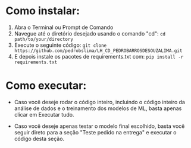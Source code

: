 # Como instalar:
1. Abra o Terminal ou Prompt de Comando
2. Navegue até o diretório desejado usando o comando "cd":
    ```cd path/to/your/directory```
3. Execute o seguinte código:
    ```git clone https://github.com/pedrobslima/LH_CD_PEDROBARROSDESOUZALIMA.git```
4. E depois instale os pacotes de requirements.txt com:
    ```pip install -r requirements.txt```

# Como executar:

- Caso você deseje rodar o código inteiro, incluindo o código inteiro da análise de dados e o treinamento dos modelos de ML, basta apenas clicar em Executar tudo.

- Caso você deseje apenas testar o modelo final escolhido, basta você seguir direto para a seção "Teste pedido na entrega" e executar o código desta seção.
